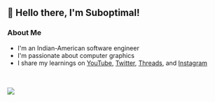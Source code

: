 ## 👋 Hello there, I'm Suboptimal!

### About Me

- I'm an Indian-American software engineer
- I'm passionate about computer graphics
- I share my learnings on [YouTube](https://www.youtube.com/@SuboptimalEng), [Twitter](https://twitter.com/SuboptimalEng), [Threads](https://www.threads.net/@suboptimaleng), and [Instagram](https://www.instagram.com/SuboptimalEng)

<!-- ## Projects -->

<!-- ### Slime Simulation:
  -
  - Demo:
  - Try it here:
- Volume Rendering
  - Demo:
- -->
<br />
<br />

<a href="https://github.com/anuraghazra/github-readme-stats">
<img align="center" src="https://github-readme-stats.vercel.app/api?username=SuboptimalEng&count_private=true&show_icons=true&include_all_commits=true&hide_border=true&hide_title=true" />
</a>

<!-- <br />
<br /> -->

<!-- <a href="https://github.com/anuraghazra/github-readme-stats">
<img align="center" src="https://github-readme-stats.vercel.app/api/top-langs/?username=SuboptimalEng&layout=compact&hide_title=true&hide_border=true" /> -->
</a>

